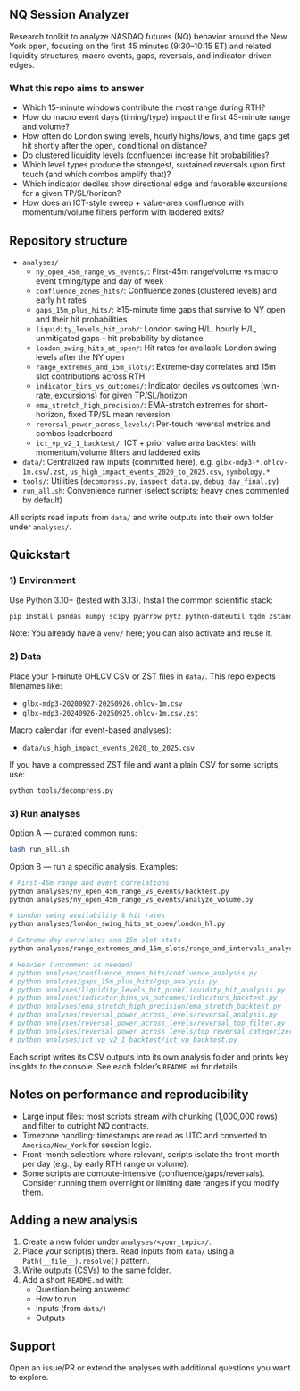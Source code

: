 ## NQ Session Analyzer

Research toolkit to analyze NASDAQ futures (NQ) behavior around the New York open, focusing on the first 45 minutes (9:30–10:15 ET) and related liquidity structures, macro events, gaps, reversals, and indicator-driven edges.

### What this repo aims to answer
- Which 15-minute windows contribute the most range during RTH?
- How do macro event days (timing/type) impact the first 45-minute range and volume?
- How often do London swing levels, hourly highs/lows, and time gaps get hit shortly after the open, conditional on distance?
- Do clustered liquidity levels (confluence) increase hit probabilities?
- Which level types produce the strongest, sustained reversals upon first touch (and which combos amplify that)?
- Which indicator deciles show directional edge and favorable excursions for a given TP/SL/horizon?
- How does an ICT-style sweep + value-area confluence with momentum/volume filters perform with laddered exits?

## Repository structure
- `analyses/`
  - `ny_open_45m_range_vs_events/`: First-45m range/volume vs macro event timing/type and day of week
  - `confluence_zones_hits/`: Confluence zones (clustered levels) and early hit rates
  - `gaps_15m_plus_hits/`: ≥15-minute time gaps that survive to NY open and their hit probabilities
  - `liquidity_levels_hit_prob/`: London swing H/L, hourly H/L, unmitigated gaps – hit probability by distance
  - `london_swing_hits_at_open/`: Hit rates for available London swing levels after the NY open
  - `range_extremes_and_15m_slots/`: Extreme-day correlates and 15m slot contributions across RTH
  - `indicator_bins_vs_outcomes/`: Indicator deciles vs outcomes (win-rate, excursions) for given TP/SL/horizon
  - `ema_stretch_high_precision/`: EMA-stretch extremes for short-horizon, fixed TP/SL mean reversion
  - `reversal_power_across_levels/`: Per-touch reversal metrics and combos leaderboard
  - `ict_vp_v2_1_backtest/`: ICT + prior value area backtest with momentum/volume filters and laddered exits
- `data/`: Centralized raw inputs (committed here), e.g. `glbx-mdp3-*.ohlcv-1m.csv`/`.zst`, `us_high_impact_events_2020_to_2025.csv`, `symbology.*`
- `tools/`: Utilities (`decompress.py`, `inspect_data.py`, `debug_day_final.py`)
- `run_all.sh`: Convenience runner (select scripts; heavy ones commented by default)

All scripts read inputs from `data/` and write outputs into their own folder under `analyses/`.

## Quickstart
### 1) Environment
Use Python 3.10+ (tested with 3.13). Install the common scientific stack:
```bash
pip install pandas numpy scipy pyarrow pytz python-dateutil tqdm zstandard
```
Note: You already have a `venv/` here; you can also activate and reuse it.

### 2) Data
Place your 1-minute OHLCV CSV or ZST files in `data/`. This repo expects filenames like:
- `glbx-mdp3-20200927-20250926.ohlcv-1m.csv`
- `glbx-mdp3-20240926-20250925.ohlcv-1m.csv.zst`

Macro calendar (for event-based analyses):
- `data/us_high_impact_events_2020_to_2025.csv`

If you have a compressed ZST file and want a plain CSV for some scripts, use:
```bash
python tools/decompress.py
```

### 3) Run analyses
Option A — curated common runs:
```bash
bash run_all.sh
```

Option B — run a specific analysis. Examples:
```bash
# First-45m range and event correlations
python analyses/ny_open_45m_range_vs_events/backtest.py
python analyses/ny_open_45m_range_vs_events/analyze_volume.py

# London swing availability & hit rates
python analyses/london_swing_hits_at_open/london_hl.py

# Extreme-day correlates and 15m slot stats
python analyses/range_extremes_and_15m_slots/range_and_intervals_analysis.py

# Heavier (uncomment as needed)
# python analyses/confluence_zones_hits/confluence_analysis.py
# python analyses/gaps_15m_plus_hits/gap_analysis.py
# python analyses/liquidity_levels_hit_prob/liquidity_hit_analysis.py
# python analyses/indicator_bins_vs_outcomes/indicators_backtest.py
# python analyses/ema_stretch_high_precision/ema_stretch_backtest.py
# python analyses/reversal_power_across_levels/reversal_analysis.py
# python analyses/reversal_power_across_levels/reversal_top_filter.py
# python analyses/reversal_power_across_levels/top_reversal_categorizer.py
# python analyses/ict_vp_v2_1_backtest/ict_vp_backtest.py
```

Each script writes its CSV outputs into its own analysis folder and prints key insights to the console. See each folder’s `README.md` for details.

## Notes on performance and reproducibility
- Large input files: most scripts stream with chunking (1,000,000 rows) and filter to outright NQ contracts.
- Timezone handling: timestamps are read as UTC and converted to `America/New_York` for session logic.
- Front-month selection: where relevant, scripts isolate the front-month per day (e.g., by early RTH range or volume).
- Some scripts are compute-intensive (confluence/gaps/reversals). Consider running them overnight or limiting date ranges if you modify them.

## Adding a new analysis
1) Create a new folder under `analyses/<your_topic>/`.
2) Place your script(s) there. Read inputs from `data/` using a `Path(__file__).resolve()` pattern.
3) Write outputs (CSVs) to the same folder.
4) Add a short `README.md` with:
   - Question being answered
   - How to run
   - Inputs (from `data/`)
   - Outputs

## Support
Open an issue/PR or extend the analyses with additional questions you want to explore.








